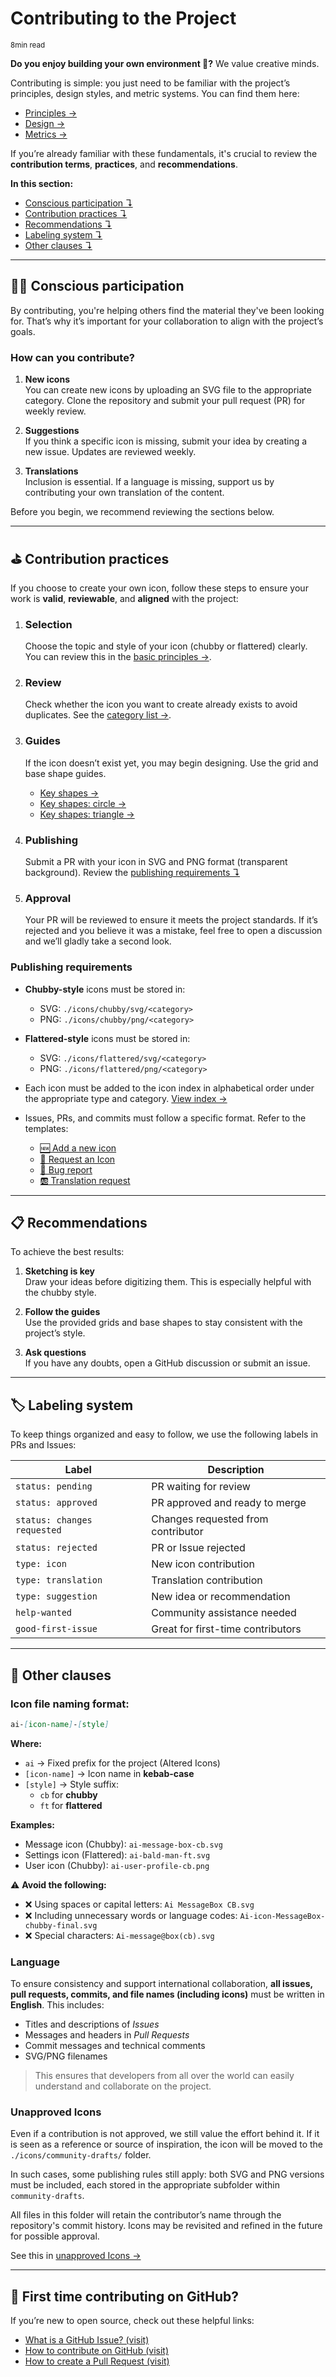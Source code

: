 # Contributing to the Project
<small>8min read</small>

**Do you enjoy building your own environment 💫?** We value creative minds.

Contributing is simple: you just need to be familiar with the project’s principles, design styles, and metric systems. You can find them here:

+ [Principles →](./01_principles.md)
+ [Design →](./02_design.md)
+ [Metrics →](./03_metrics.md)

If you’re already familiar with these fundamentals, it's crucial to review the **contribution terms**, **practices**, and **recommendations**.

**In this section:**

+ [Conscious participation ↴](#-conscious-participation)
+ [Contribution practices ↴](#-contribution-practices)
+ [Recommendations ↴](#-recommendations)
+ [Labeling system ↴](#-labeling-system)
+ [Other clauses ↴](#-other-clauses)

---

## 🙇‍♂️ Conscious participation

By contributing, you're helping others find the material they've been looking for. That’s why it’s important for your collaboration to align with the project’s goals.

### How can you contribute?

1. **New icons**  
   You can create new icons by uploading an SVG file to the appropriate category. Clone the repository and submit your pull request (PR) for weekly review.

2. **Suggestions**  
   If you think a specific icon is missing, submit your idea by creating a new issue. Updates are reviewed weekly.

3. **Translations**  
   Inclusion is essential. If a language is missing, support us by contributing your own translation of the content.

Before you begin, we recommend reviewing the sections below.

---

## ⛳ Contribution practices

If you choose to create your own icon, follow these steps to ensure your work is **valid**, **reviewable**, and **aligned** with the project:

1. ### Selection  
   Choose the topic and style of your icon (chubby or flattered) clearly. You can review this in the [basic principles →](./01_principles.md).

2. ### Review  
   Check whether the icon you want to create already exists to avoid duplicates. See the [category list →](../../icons/README.md).

3. ### Guides  
   If the icon doesn’t exist yet, you may begin designing. Use the grid and base shape guides. 
	+ [Key shapes →](../../icons/material/Ai-key-shapes-cb.png)
	+ [Key shapes: circle →](../../icons/material/Ai-key-shapes-circle-cb.png)
	+ [Key shapes: triangle →](../../icons/material/Ai-key-shapes-triangle-cb.png)


5. ### Publishing  
   Submit a PR with your icon in SVG and PNG format (transparent background). Review the [publishing requirements ↴](#publishing-requirements)

6. ### Approval  
   Your PR will be reviewed to ensure it meets the project standards. If it’s rejected and you believe it was a mistake, feel free to open a discussion and we’ll gladly take a second look.

### Publishing requirements

+ **Chubby-style** icons must be stored in:
  - SVG: `./icons/chubby/svg/<category>`
  - PNG: `./icons/chubby/png/<category>`

+ **Flattered-style** icons must be stored in:
  - SVG: `./icons/flattered/svg/<category>`
  - PNG: `./icons/flattered/png/<category>`

+ Each icon must be added to the icon index in alphabetical order under the appropriate type and category. [View index →](../../icons/README.md)

+ Issues, PRs, and commits must follow a specific format. Refer to the templates:


	+ [🆕 Add a new icon](../../.github/PULL_REQUEST_TEMPLATE/pull_request_icon.md)
	+ [🔀 Request an Icon](../../.github/ISSUE_TEMPLATE/new_icon_request.md)
	+ [🐞 Bug report](../../.github/ISSUE_TEMPLATE/bug_report.md)
	+ [🆎 Translation request](../../.github/PULL_REQUEST_TEMPLATE/translation_request)


---

## 📋 Recommendations

To achieve the best results:

1. **Sketching is key**  
   Draw your ideas before digitizing them. This is especially helpful with the chubby style.

2. **Follow the guides**  
   Use the provided grids and base shapes to stay consistent with the project’s style.

3. **Ask questions**  
   If you have any doubts, open a GitHub discussion or submit an issue.

---

## 🏷️ Labeling system

To keep things organized and easy to follow, we use the following labels in PRs and Issues:

| Label                      | Description                          |
|----------------------------|--------------------------------------|
| `status: pending`          | PR waiting for review                |
| `status: approved`         | PR approved and ready to merge       |
| `status: changes requested`| Changes requested from contributor   |
| `status: rejected`         | PR or Issue rejected                 |
| `type: icon`               | New icon contribution                |
| `type: translation`        | Translation contribution             |
| `type: suggestion`         | New idea or recommendation           |
| `help-wanted`              | Community assistance needed          |
| `good-first-issue`         | Great for first-time contributors    |

---

## 🧾 Other clauses

### Icon file naming format:
```md
ai-[icon-name]-[style]
```

**Where:**

+ `ai` → Fixed prefix for the project (Altered Icons)
+ `[icon-name]` → Icon name in **kebab-case**
+ `[style]` → Style suffix:
  + `cb` for **chubby**
  + `ft` for **flattered**

**Examples:**

+ Message icon (Chubby): `ai-message-box-cb.svg`  
+ Settings icon (Flattered): `ai-bald-man-ft.svg`  
+ User icon (Chubby): `ai-user-profile-cb.png`

⚠️ **Avoid the following:**

- ❌ Using spaces or capital letters: `Ai MessageBox CB.svg`
- ❌ Including unnecessary words or language codes: `Ai-icon-MessageBox-chubby-final.svg`
- ❌ Special characters: `Ai-message@box(cb).svg`

### Language

To ensure consistency and support international collaboration, **all issues, pull requests, commits, and file names (including icons)** must be written in **English**. This includes:

+ Titles and descriptions of *Issues*
+ Messages and headers in *Pull Requests*
+ Commit messages and technical comments
+ SVG/PNG filenames

> This ensures that developers from all over the world can easily understand and collaborate on the project.


### Unapproved Icons

Even if a contribution is not approved, we still value the effort behind it. If it is seen as a reference or source of inspiration, the icon will be moved to the `./icons/community-drafts/` folder.

In such cases, some publishing rules still apply: both SVG and PNG versions must be included, each stored in the appropriate subfolder within `community-drafts`.

All files in this folder will retain the contributor’s name through the repository's commit history. Icons may be revisited and refined in the future for possible approval.

See this in [unapproved Icons →](../../icons/community-drafts/README.md)


---

## 🔮 First time contributing on GitHub?

If you’re new to open source, check out these helpful links:

+ [What is a GitHub Issue? (visit)](https://docs.github.com/en/issues/tracking-your-work-with-issues/about-issues)
+ [How to contribute on GitHub (visit)](https://docs.github.com/en/get-started/quickstart/contributing-to-projects)
+ [How to create a Pull Request (visit)](https://docs.github.com/en/pull-requests/collaborating-with-pull-requests/proposing-changes-to-your-work-with-pull-requests)
